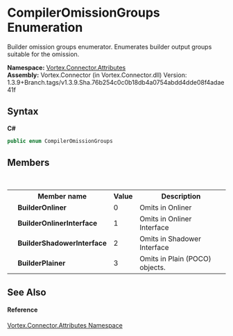 # CompilerOmissionGroups Enumeration
 

Builder omission groups enumerator. Enumerates builder output groups suitable for the omission.

**Namespace:**&nbsp;<a href="N_Vortex_Connector_Attributes.md">Vortex.Connector.Attributes</a><br />**Assembly:**&nbsp;Vortex.Connector (in Vortex.Connector.dll) Version: 1.3.9+Branch.tags/v1.3.9.Sha.76b254c0c0b18db4a0754abdd4dde08f4adae41f

## Syntax

**C#**<br />
``` C#
public enum CompilerOmissionGroups
```


## Members
&nbsp;<table><tr><th></th><th>Member name</th><th>Value</th><th>Description</th></tr><tr><td /><td target="F:Vortex.Connector.Attributes.CompilerOmissionGroups.BuilderOnliner">**BuilderOnliner**</td><td>0</td><td>Omits in Onliner</td></tr><tr><td /><td target="F:Vortex.Connector.Attributes.CompilerOmissionGroups.BuilderOnlinerInterface">**BuilderOnlinerInterface**</td><td>1</td><td>Omits in Onliner Interface</td></tr><tr><td /><td target="F:Vortex.Connector.Attributes.CompilerOmissionGroups.BuilderShadowerInterface">**BuilderShadowerInterface**</td><td>2</td><td>Omits in Shadower Interface</td></tr><tr><td /><td target="F:Vortex.Connector.Attributes.CompilerOmissionGroups.BuilderPlainer">**BuilderPlainer**</td><td>3</td><td>Omits in Plain (POCO) objects.</td></tr></table>

## See Also


#### Reference
<a href="N_Vortex_Connector_Attributes.md">Vortex.Connector.Attributes Namespace</a><br />